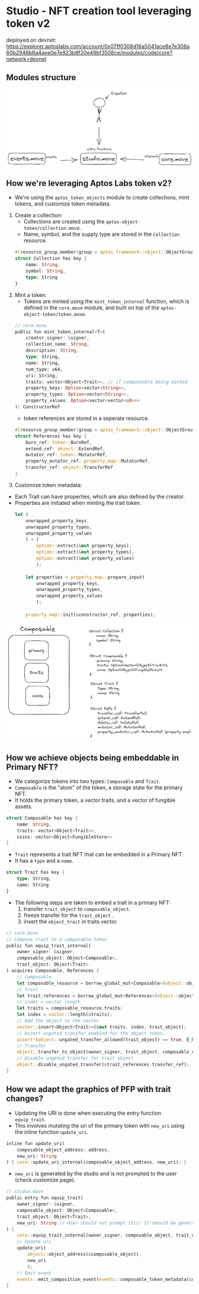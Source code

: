 # Studio - NFT creation tool leveraging token v2

deployed on devnet: https://explorer.aptoslabs.com/account/0x07ff0308d16a5041ace8e7e306a60b2946b6a4aee0e7e923b8f20e49bf3508ce/modules/code/core?network=devnet

## Modules structure
![Alt text](image-2.png)

## How we're leveraging Aptos Labs token v2?
- We're using the `aptos_token_objects` module to create collections, mint tokens, and customize token metadata.

1. Create a collection:
    - Collections are created using the `aptos-object-token/collection.move`.
    - Name, symbol, and the supply type are stored in the `Collection` resource.
    ```rust
    #[resource_group_member(group = aptos_framework::object::ObjectGroup)]
    struct Collection has key {
        name: String,
        symbol: String,
        type: String
    }
    ```
2. Mint a token:
    - Tokens are minted using the `mint_token_internal` function, which is defined in the `core.move` module, and built on top of the `aptos-object-token/token.move`.
    ```rust
    // core.move
    public fun mint_token_internal<T>(
        creator_signer: &signer,
        collection_name: String,
        description: String,
        type: String,
        name: String,
        num_type: u64,
        uri: String,
        traits: vector<Object<Trait>>, // if compoosable being minted
        property_keys: Option<vector<String>>,
        property_types: Option<vector<String>>,
        property_values: Option<vector<vector<u8>>>
    ): ConstructorRef
    ```
    - token references are stored in a seperate resource.
    ```rust
    #[resource_group_member(group = aptos_framework::object::ObjectGroup)]
    struct References has key {
        burn_ref: token::BurnRef, 
        extend_ref: object::ExtendRef,
        mutator_ref: token::MutatorRef, 
        property_mutator_ref: property_map::MutatorRef, 
        transfer_ref: object::TransferRef
    }
    ```
3. Customize token metadata:
- Each Trait can have properties, which are also defined by the creator.
- Properties are initiated when minting the trait token.
    ```rust
    let (
        unwrapped_property_keys,
        unwrapped_property_types,
        unwrapped_property_values
        ) = (
            option::extract(&mut property_keys),
            option::extract(&mut property_types),
            option::extract(&mut property_values)
            );

        let properties = property_map::prepare_input(
            unwrapped_property_keys,
            unwrapped_property_types,
            unwrapped_property_values
            );
            
        property_map::init(&constructor_ref, properties);
    ```
![Alt text](image-1.png)

## How we achieve objects being embeddable in Primary NFT?
- We categorize tokens into two types: `Composable` and `Trait`.
- `Composable` is the "atom" of the token, a storage state for the primary NFT.
- It holds the primary token, a vector traits, and a vector of fungible assets.
```rust
struct Composable has key {
    name: String,
    traits: vector<Object<Trait>>,
    coins: vector<Object<FungibleStore>>
}
```
- `Trait` represents a trait NFT that can be embedded in a Primary NFT.
- It has a `type` and a `name`.
```rust
struct Trait has key {
    type: String,
    name: String
}
```
- The following steps are taken to embed a trait in a primary NFT:
    1. transfer `trait_object` to `composable_object`.
    2. freeze transfer for the `trait_object` .
    3. insert the `object_trait` in traits vector.
```rust
// core.move
// Compose trait to a composable token
public fun equip_trait_internal(
    owner_signer: &signer,
    composable_object: Object<Composable>,
    trait_object: Object<Trait>
) acquires Composable, References {
    // Composable 
    let composable_resource = borrow_global_mut<Composable>(object::object_address(&composable_object));
    // Trait
    let trait_references = borrow_global_mut<References>(object::object_address(&trait_object));
    // index = vector length
    let traits = composable_resource.traits;
    let index = vector::length(&traits);
    // Add the object to the vector
    vector::insert<Object<Trait>>(&mut traits, index, trait_object);
    // Assert ungated transfer enabled for the object token.
    assert!(object::ungated_transfer_allowed(trait_object) == true, E_UNGATED_TRANSFER_DISABLED);
    // Transfer
    object::transfer_to_object(owner_signer, trait_object, composable_object);
    // Disable ungated transfer for trait object
    object::disable_ungated_transfer(&trait_references.transfer_ref);
}
```

## How we adapt the graphics of PFP with trait changes?
- Updating the URI is done when executing the entry function `equip_trait`.
- This involves mutating the uri of the primary token with `new_uri` using the inline function `update_uri`.
```rust
inline fun update_uri(
    composable_object_address: address,
    new_uri: String
) { core::update_uri_internal(composable_object_address, new_uri); }
```

- `new_uri` is generated by the studio and is not prompted to the user (check customize page).

```rust
// studio.move
public entry fun equip_trait(
    owner_signer: &signer,
    composable_object: Object<Composable>,
    trait_object: Object<Trait>,
    new_uri: String // User should not prompt this! It should be generated by the studio.
) {
    core::equip_trait_internal(owner_signer, composable_object, trait_object);
    // Update uri
    update_uri(
        object::object_address(&composable_object),
        new_uri
        );
    // Emit event
    events::emit_composition_event(events::composable_token_metadata(composable_token_object),events::object_token_metadata(object_token_object),new_uri);
}
